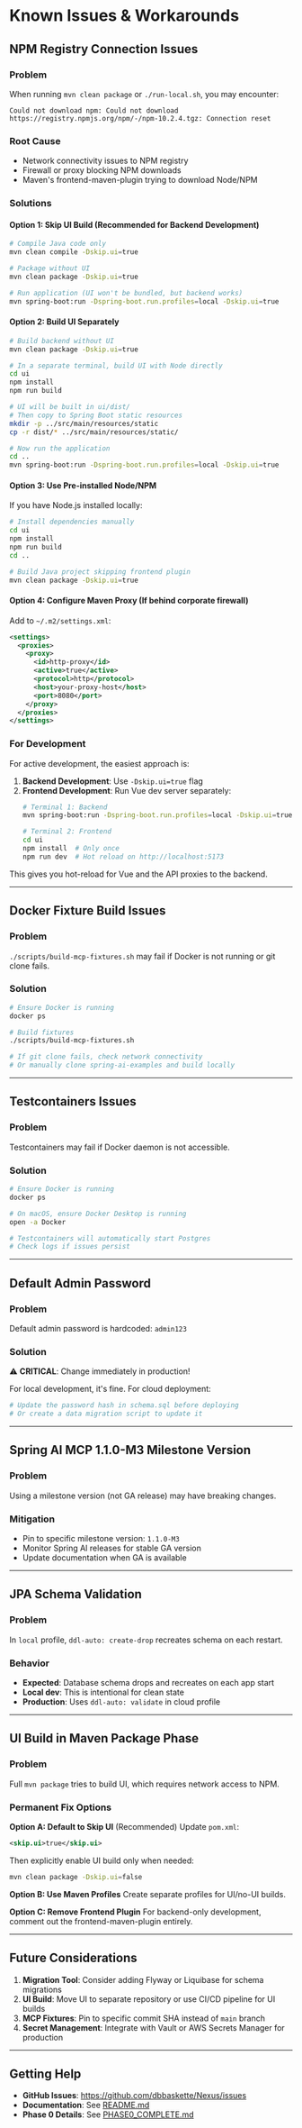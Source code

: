 # Known Issues & Workarounds

## NPM Registry Connection Issues

### Problem
When running `mvn clean package` or `./run-local.sh`, you may encounter:
```
Could not download npm: Could not download https://registry.npmjs.org/npm/-/npm-10.2.4.tgz: Connection reset
```

### Root Cause
- Network connectivity issues to NPM registry
- Firewall or proxy blocking NPM downloads
- Maven's frontend-maven-plugin trying to download Node/NPM

### Solutions

#### Option 1: Skip UI Build (Recommended for Backend Development)
```bash
# Compile Java code only
mvn clean compile -Dskip.ui=true

# Package without UI
mvn clean package -Dskip.ui=true

# Run application (UI won't be bundled, but backend works)
mvn spring-boot:run -Dspring-boot.run.profiles=local -Dskip.ui=true
```

#### Option 2: Build UI Separately
```bash
# Build backend without UI
mvn clean package -Dskip.ui=true

# In a separate terminal, build UI with Node directly
cd ui
npm install
npm run build

# UI will be built in ui/dist/
# Then copy to Spring Boot static resources
mkdir -p ../src/main/resources/static
cp -r dist/* ../src/main/resources/static/

# Now run the application
cd ..
mvn spring-boot:run -Dspring-boot.run.profiles=local -Dskip.ui=true
```

#### Option 3: Use Pre-installed Node/NPM
If you have Node.js installed locally:

```bash
# Install dependencies manually
cd ui
npm install
npm run build
cd ..

# Build Java project skipping frontend plugin
mvn clean package -Dskip.ui=true
```

#### Option 4: Configure Maven Proxy (If behind corporate firewall)
Add to `~/.m2/settings.xml`:

```xml
<settings>
  <proxies>
    <proxy>
      <id>http-proxy</id>
      <active>true</active>
      <protocol>http</protocol>
      <host>your-proxy-host</host>
      <port>8080</port>
    </proxy>
  </proxies>
</settings>
```

### For Development
For active development, the easiest approach is:

1. **Backend Development**: Use `-Dskip.ui=true` flag
2. **Frontend Development**: Run Vue dev server separately:
   ```bash
   # Terminal 1: Backend
   mvn spring-boot:run -Dspring-boot.run.profiles=local -Dskip.ui=true

   # Terminal 2: Frontend
   cd ui
   npm install  # Only once
   npm run dev  # Hot reload on http://localhost:5173
   ```

This gives you hot-reload for Vue and the API proxies to the backend.

---

## Docker Fixture Build Issues

### Problem
`./scripts/build-mcp-fixtures.sh` may fail if Docker is not running or git clone fails.

### Solution
```bash
# Ensure Docker is running
docker ps

# Build fixtures
./scripts/build-mcp-fixtures.sh

# If git clone fails, check network connectivity
# Or manually clone spring-ai-examples and build locally
```

---

## Testcontainers Issues

### Problem
Testcontainers may fail if Docker daemon is not accessible.

### Solution
```bash
# Ensure Docker is running
docker ps

# On macOS, ensure Docker Desktop is running
open -a Docker

# Testcontainers will automatically start Postgres
# Check logs if issues persist
```

---

## Default Admin Password

### Problem
Default admin password is hardcoded: `admin123`

### Solution
⚠️ **CRITICAL**: Change immediately in production!

For local development, it's fine. For cloud deployment:
```bash
# Update the password hash in schema.sql before deploying
# Or create a data migration script to update it
```

---

## Spring AI MCP 1.1.0-M3 Milestone Version

### Problem
Using a milestone version (not GA release) may have breaking changes.

### Mitigation
- Pin to specific milestone version: `1.1.0-M3`
- Monitor Spring AI releases for stable GA version
- Update documentation when GA is available

---

## JPA Schema Validation

### Problem
In `local` profile, `ddl-auto: create-drop` recreates schema on each restart.

### Behavior
- **Expected**: Database schema drops and recreates on each app start
- **Local dev**: This is intentional for clean state
- **Production**: Uses `ddl-auto: validate` in cloud profile

---

## UI Build in Maven Package Phase

### Problem
Full `mvn package` tries to build UI, which requires network access to NPM.

### Permanent Fix Options

**Option A: Default to Skip UI** (Recommended)
Update `pom.xml`:
```xml
<skip.ui>true</skip.ui>
```

Then explicitly enable UI build only when needed:
```bash
mvn clean package -Dskip.ui=false
```

**Option B: Use Maven Profiles**
Create separate profiles for UI/no-UI builds.

**Option C: Remove Frontend Plugin**
For backend-only development, comment out the frontend-maven-plugin entirely.

---

## Future Considerations

1. **Migration Tool**: Consider adding Flyway or Liquibase for schema migrations
2. **UI Build**: Move UI to separate repository or use CI/CD pipeline for UI builds
3. **MCP Fixtures**: Pin to specific commit SHA instead of `main` branch
4. **Secret Management**: Integrate with Vault or AWS Secrets Manager for production

---

## Getting Help

- **GitHub Issues**: https://github.com/dbbaskette/Nexus/issues
- **Documentation**: See [README.md](README.md)
- **Phase 0 Details**: See [PHASE0_COMPLETE.md](PHASE0_COMPLETE.md)
